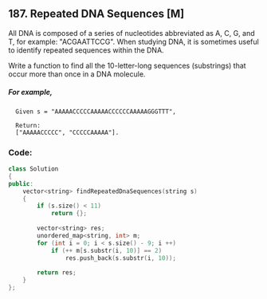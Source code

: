 ## 187. Repeated DNA Sequences [M]
 All DNA is composed of a series of nucleotides abbreviated as A, C, G, and T, for example: "ACGAATTCCG". When studying DNA, it is sometimes useful to identify repeated sequences within the DNA.

Write a function to find all the 10-letter-long sequences (substrings) that occur more than once in a DNA molecule.

##### For example,
```
  Given s = "AAAAACCCCCAAAAACCCCCCAAAAAGGGTTT",
  
  Return:
  ["AAAAACCCCC", "CCCCCAAAAA"].
```

### Code:
```c++
class Solution 
{
public:
    vector<string> findRepeatedDnaSequences(string s) 
    {
        if (s.size() < 11)
            return {};
            
        vector<string> res;
        unordered_map<string, int> m;
        for (int i = 0; i < s.size() - 9; i ++)
            if (++ m[s.substr(i, 10)] == 2)
                res.push_back(s.substr(i, 10));
        
        return res;
    }
};
```
